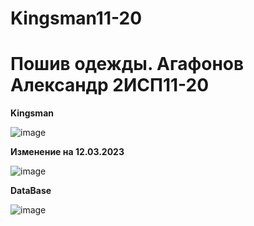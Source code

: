 # Kingsman11-20


<h1> Пошив одежды. Агафонов Александр 2ИСП11-20 </h1>


<b> Kingsman </b>

![image](https://user-images.githubusercontent.com/93195326/224111618-68f7e7d6-900c-48fc-8f4e-6750ec792f53.png)


<b> Изменение на 12.03.2023 </b>


![image](https://user-images.githubusercontent.com/93195326/224550260-fce0f27b-de7d-474a-b23f-503f0159559c.png)


<b> DataBase </b>


![image](https://user-images.githubusercontent.com/93195326/224431785-d348169a-16a2-462f-948e-85822da5b6f3.png)
